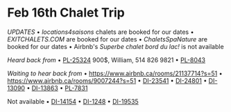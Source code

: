 # Feb 16th Chalet Trip

*UPDATES*
 • _locations4saisons_ chalets are booked for our dates
 • _EXITCHALETS.COM_ are booked for our dates
 • _ChaletsSpaNature_ are booked for our dates
 • Airbnb's _Superbe chalet bord du lac!_ is not available

*Heard back from*
• [PL-25324](https://www.chaletsauquebec.com/en/FicheChalet.aspx?IdChalet=25324)
     900$, William, 514 826 9821
 • [PL-8043](https://www.chaletsauquebec.com/FicheChalet.aspx?IdChalet=8403)
 

*Waiting to hear back from*
 • https://www.airbnb.ca/rooms/21137714?s=51
 • https://www.airbnb.ca/rooms/9007244?s=51
 • [DI-23541](https://www.chaletsauquebec.com/en/FicheChalet.aspx?IdChalet=23541)
 • [DI-24801](https://www.chaletsauquebec.com/en/FicheChalet.aspx?IdChalet=24801)
 • [DI-13090](https://www.chaletsauquebec.com/en/FicheChalet.aspx?IdChalet=13090)
 • [DI-13863](https://www.chaletsauquebec.com/en/FicheChalet.aspx?IdChalet=13863)
 • [PL-7831](https://www.chaletsauquebec.com/en/FicheChalet.aspx?IdChalet=7831)

Not available
 • [DI-14154](https://www.chaletsauquebec.com/en/FicheChalet.aspx?IdChalet=14154)
 • [DI-1248](https://www.chaletsauquebec.com/en/FicheChalet.aspx?IdChalet=1248)
 • [DI-19535](https://www.chaletsauquebec.com/en/FicheChalet.aspx?IdChalet=19535) 